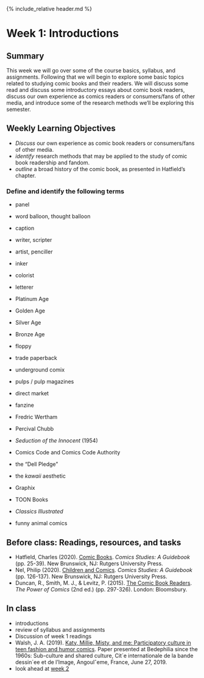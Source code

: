 {% include_relative header.md %}

# Week 1: Introductions

## Summary
This week we will go over some of the course basics, syllabus, and assignments. Following that we will begin to explore some basic topics related to studying comic books and their readers. We will discuss some read and discuss some introductory essays about comic book readers, discuss our own experience as comics readers or consumers/fans of other media, and introduce some of the research methods we’ll be exploring this semester.

## Weekly Learning Objectives

- _Discuss_ our own experience as comic book readers or consumers/fans of other media.
- _identify_ research methods that may be applied to the study of comic book readership and fandom.
- _outline_ a broad history of the comic book, as presented in Hatfield’s chapter.

### Define and identify the following terms

- panel
- word balloon, thought balloon
- caption

- writer, scripter
- artist, penciller
- inker
- colorist
- letterer

- Platinum Age
- Golden Age
- Silver Age
- Bronze Age

- floppy
- trade paperback
- underground comix
- pulps / pulp magazines
- direct market
- fanzine

- Fredric Wertham
- Percival Chubb
- _Seduction of the Innocent_ (1954)
- Comics Code and Comics Code Authority
- the “Dell Pledge”
- the _kawaii_ aesthetic
- Graphix
- TOON Books
- _Classics Illustrated_
- funny animal comics
 
## Before class: Readings, resources, and tasks <!-- 57 pp. -->

- Hatfield, Charles (2020). [Comic Books](https://iu.instructure.com/files/185344027/download?download_frd=1). _Comics Studies: A Guidebook_ (pp. 25-39). New Brunswick, NJ: Rutgers University Press. <!-- 15 pp. -->
- Nel, Philip (2020). [Children and Comics](https://iu.instructure.com/files/185344044/download?download_frd=1). _Comics Studies: A Guidebook_ (pp. 126-137). New Brunswick, NJ: Rutgers University Press. <!-- 12 pp. -->
- Duncan, R., Smith, M. J., &amp; Levitz, P. (2015). [The Comic Book Readers](https://iu.instructure.com/files/185344047/download?download_frd=1). _The Power of Comics_ (2nd ed.) (pp. 297-326). London: Bloomsbury. <!-- 30 pp. -->
<!-- 57 pp. -->
 
## In class
- introductions
- review of syllabus and assignments
- Discussion of week 1 readings
- Walsh, J. A. (2019). [Katy, Millie, Misty, and me: Participatory culture in teen fashion and humor
comics](https://scholarworks.iu.edu/dspace/bitstreams/6a9df169-1505-40cd-a85d-2d0be24a7d73/download). Paper presented at Bedephilia since the 1960s: Sub-culture and shared culture, Cit´e
internationale de la bande dessin´ee et de l’Image, Angoulˆeme, France, June 27, 2019.
- look ahead at [week 2](week02.md)
